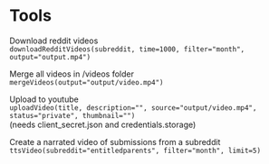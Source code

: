 # Tools

Download reddit videos  
`downloadRedditVideos(subreddit, time=1000, filter="month", output="output.mp4")`

Merge all videos in /videos folder  
`mergeVideos(output="output/video.mp4")`

Upload to youtube  
`uploadVideo(title, description="", source="output/video.mp4", status="private", thumbnail="")`  
(needs client_secret.json and credentials.storage)

Create a narrated video of submissions from a subreddit  
`ttsVideo(subreddit="entitledparents", filter="month", limit=5)`

